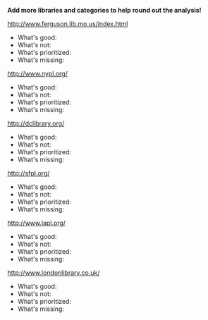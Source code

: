 **Add more libraries and categories to help round out the analysis!**

http://www.ferguson.lib.mo.us/index.html
* What's good:
* What's not:
* What's prioritized:
* What's missing:

http://www.nypl.org/
* What's good:
* What's not:
* What's prioritized:
* What's missing:

http://dclibrary.org/
* What's good:
* What's not:
* What's prioritized:
* What's missing:

http://sfpl.org/
* What's good:
* What's not:
* What's prioritized:
* What's missing:

http://www.lapl.org/
* What's good:
* What's not:
* What's prioritized:
* What's missing:

http://www.londonlibrary.co.uk/
* What's good:
* What's not:
* What's prioritized:
* What's missing:
